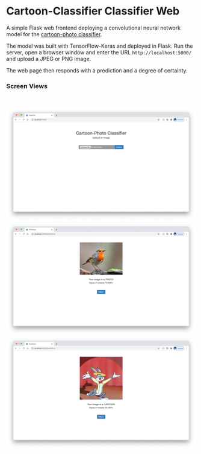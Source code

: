 # Cartoon-Classifier Classifier Web

A simple Flask web frontend deploying a convolutional neural network model for the [cartoon-photo classifier](https://github.com/Carla-de-Beer/tensorflow-2.x-projects/tree/master/CNN/cartoon-photo-classifier).

The model was built with TensorFlow-Keras and deployed in Flask. Run the server, open a browser window and enter the URL `http://localhost:5000/` and upload a JPEG or PNG image.

The web page then responds with a prediction and a degree of certainty.

### Screen Views
<br/>
<p align="center">
  <img src="images/screenshot-01.png" width="650px"/>
  <img src="images/screenshot-02.png" width="650px"/>
  <img src="images/screenshot-03.png" width="650px"/>
</p>
